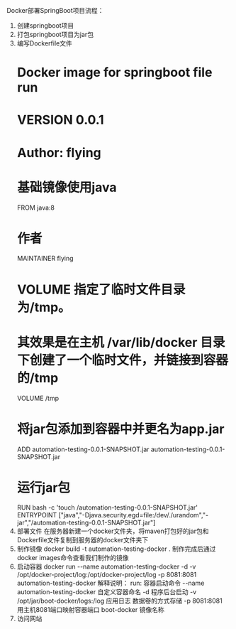 Docker部署SpringBoot项目流程：

1. 创建springboot项目
2. 打包springboot项目为jar包
3. 编写Dockerfile文件
    # Docker image for springboot file run
    # VERSION 0.0.1
    # Author: flying
    # 基础镜像使用java
    FROM java:8
    # 作者
    MAINTAINER flying
    # VOLUME 指定了临时文件目录为/tmp。
    # 其效果是在主机 /var/lib/docker 目录下创建了一个临时文件，并链接到容器的/tmp
    VOLUME /tmp
    # 将jar包添加到容器中并更名为app.jar
    ADD automation-testing-0.0.1-SNAPSHOT.jar automation-testing-0.0.1-SNAPSHOT.jar
    # 运行jar包
    RUN bash -c 'touch /automation-testing-0.0.1-SNAPSHOT.jar'
    ENTRYPOINT ["java","-Djava.security.egd=file:/dev/./urandom","-jar","/automation-testing-0.0.1-SNAPSHOT.jar"]
4. 部署文件
      在服务器新建一个docker文件夹，将maven打包好的jar包和Dockerfile文件复制到服务器的docker文件夹下
5. 制作镜像
     docker build -t automation-testing-docker .
   制作完成后通过docker images命令查看我们制作的镜像
6. 启动容器
   docker run --name automation-testing-docker -d -v /opt/docker-project/log:/opt/docker-project/log -p 8081:8081 automation-testing-docker
   解释说明：
    run: 容器启动命令
    --name automation-testing-docker 自定义容器命名
    -d 程序后台启动
    -v /opt/jar/boot-docker/logs:/log 应用日志 数据卷的方式存储
    -p 8081:8081 用主机8081端口映射容器端口
    boot-docker 镜像名称
7. 访问网站